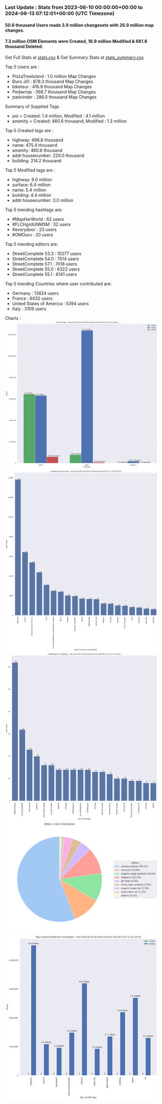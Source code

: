 ### Last Update : Stats from 2023-06-10 00:00:00+00:00 to 2024-06-13 07:12:01+00:00 (UTC Timezone)

#### 50.6 thousand Users made 3.9 million changesets with 26.9 million map changes.
#### 7.3 million OSM Elements were Created, 18.9 million Modified & 681.8 thousand Deleted.
Get Full Stats at [stats.csv](/stats/fieldmappers/Daily/stats.csv)
 & Get Summary Stats at [stats_summary.csv](/stats/fieldmappers/Daily/stats_summary.csv)

Top 5 Users are : 
- PizzaTreeIsland : 1.0 million Map Changes
- Đuro Jiří : 878.3 thousand Map Changes
- biketeur : 416.9 thousand Map Changes
- Реdактор : 368.7 thousand Map Changes
- padvinder : 286.0 thousand Map Changes

Summary of Supplied Tags
- poi = Created: 1.4 million, Modified : 4.1 million
- amenity = Created: 460.6 thousand, Modified : 1.3 million


Top 5 Created tags are :
- highway: 498.8 thousand
- name: 475.4 thousand
- amenity: 460.6 thousand
- addr:housenumber: 220.0 thousand
- building: 214.2 thousand


Top 5 Modified tags are :
- highway: 9.0 million
- surface: 6.4 million
- name: 5.4 million
- building: 4.4 million
- addr:housenumber: 3.0 million


Top 5 trending hashtags are:
- #MapHerWorld : 62 users
- #FLCHgrdUNMSM : 32 users
- #everydoor : 23 users
- #OMGuru : 20 users


Top 5 trending editors are:
- StreetComplete 53.3 : 10277 users
- StreetComplete 54.0 : 7514 users
- StreetComplete 57.1 : 7018 users
- StreetComplete 55.0 : 6322 users
- StreetComplete 55.1 : 6141 users


Top 5 trending Countries where user contributed are:
- Germany : 13824 users
- France : 6432 users
- United States of America : 5394 users
- Italy : 3109 users


 Charts : 
![Alt text](./stats_osm_changes.png) 
![Alt text](./stats_users_per_country.png) 
![Alt text](./stats_users_per_hashtag.png) 
![Alt text](./stats_editors_pie_chart.png) 
![Alt text](./stats_tags.png) 
